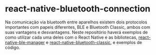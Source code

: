 # react-native-bluetooth-connection

Na comunicação via bluetooth entre aparelhos existem dois protocolos importantes com papeis diferentes, BLE e Bluetooth Classic, ambos com suas vantagens e desvantagens. Neste repositório haverá exemplos de como utilizar cada uma deles com o React Native e as bibliotecas, [react-native-ble-manager](https://github.com/innoveit/react-native-ble-manager) e [react-native-bluetooth-classic](https://github.com/kenjdavidson/react-native-bluetooth-classic), e exemplos de código.
